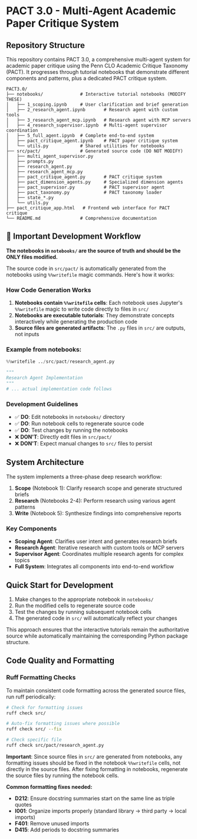 # PACT 3.0 - Multi-Agent Academic Paper Critique System

## Repository Structure

This repository contains PACT 3.0, a comprehensive multi-agent system for academic paper critique using the Penn CLO Academic Critique Taxonomy (PACT). It progresses through tutorial notebooks that demonstrate different components and patterns, plus a dedicated PACT critique system.

```
PACT3.0/
├── notebooks/              # Interactive tutorial notebooks (MODIFY THESE)
│   ├── 1_scoping.ipynb     # User clarification and brief generation
│   ├── 2_research_agent.ipynb       # Research agent with custom tools
│   ├── 3_research_agent_mcp.ipynb   # Research agent with MCP servers
│   ├── 4_research_supervisor.ipynb  # Multi-agent supervisor coordination
│   ├── 5_full_agent.ipynb  # Complete end-to-end system
│   ├── pact_critique_agent.ipynb    # PACT paper critique system
│   └── utils.py            # Shared utilities for notebooks
├── src/pact/               # Generated source code (DO NOT MODIFY)
│   ├── multi_agent_supervisor.py
│   ├── prompts.py
│   ├── research_agent.py
│   ├── research_agent_mcp.py
│   ├── pact_critique_agent.py       # PACT critique system
│   ├── pact_dimension_agents.py     # Specialized dimension agents
│   ├── pact_supervisor.py           # PACT supervisor agent
│   ├── pact_taxonomy.py             # PACT taxonomy loader
│   ├── state_*.py
│   └── utils.py
├── pact_critique_app.html   # Frontend web interface for PACT critique
└── README.md               # Comprehensive documentation
```

## 🚨 Important Development Workflow

**The notebooks in `notebooks/` are the source of truth and should be the ONLY files modified.**

The source code in `src/pact/` is automatically generated from the notebooks using `%%writefile` magic commands. Here's how it works:

### How Code Generation Works

1. **Notebooks contain `%%writefile` cells**: Each notebook uses Jupyter's `%%writefile` magic to write code directly to files in `src/`
2. **Notebooks are executable tutorials**: They demonstrate concepts interactively while generating the production code
3. **Source files are generated artifacts**: The `.py` files in `src/` are outputs, not inputs

### Example from notebooks:
```python
%%writefile ../src/pact/research_agent.py

"""
Research Agent Implementation
"""
# ... actual implementation code follows
```

### Development Guidelines

- ✅ **DO**: Edit notebooks in `notebooks/` directory
- ✅ **DO**: Run notebook cells to regenerate source code
- ✅ **DO**: Test changes by running the notebooks
- ❌ **DON'T**: Directly edit files in `src/pact/`
- ❌ **DON'T**: Expect manual changes to `src/` files to persist

## System Architecture

The system implements a three-phase deep research workflow:

1. **Scope** (Notebook 1): Clarify research scope and generate structured briefs
2. **Research** (Notebooks 2-4): Perform research using various agent patterns
3. **Write** (Notebook 5): Synthesize findings into comprehensive reports

### Key Components

- **Scoping Agent**: Clarifies user intent and generates research briefs
- **Research Agent**: Iterative research with custom tools or MCP servers
- **Supervisor Agent**: Coordinates multiple research agents for complex topics
- **Full System**: Integrates all components into end-to-end workflow

## Quick Start for Development

1. Make changes to the appropriate notebook in `notebooks/`
2. Run the modified cells to regenerate source code
3. Test the changes by running subsequent notebook cells
4. The generated code in `src/` will automatically reflect your changes

This approach ensures that the interactive tutorials remain the authoritative source while automatically maintaining the corresponding Python package structure.

## Code Quality and Formatting

### Ruff Formatting Checks

To maintain consistent code formatting across the generated source files, run ruff periodically:

```bash
# Check for formatting issues
ruff check src/

# Auto-fix formatting issues where possible
ruff check src/ --fix

# Check specific file
ruff check src/pact/research_agent.py
```

**Important**: Since source files in `src/` are generated from notebooks, any formatting issues should be fixed in the notebook `%%writefile` cells, not directly in the source files. After fixing formatting in notebooks, regenerate the source files by running the notebook cells.

**Common formatting fixes needed:**
- **D212**: Ensure docstring summaries start on the same line as triple quotes
- **I001**: Organize imports properly (standard library → third party → local imports)
- **F401**: Remove unused imports
- **D415**: Add periods to docstring summaries